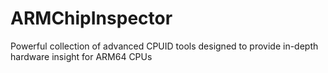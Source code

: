 # ARMChipInspector
Powerful collection of advanced CPUID tools designed to provide in-depth hardware insight for ARM64 CPUs
